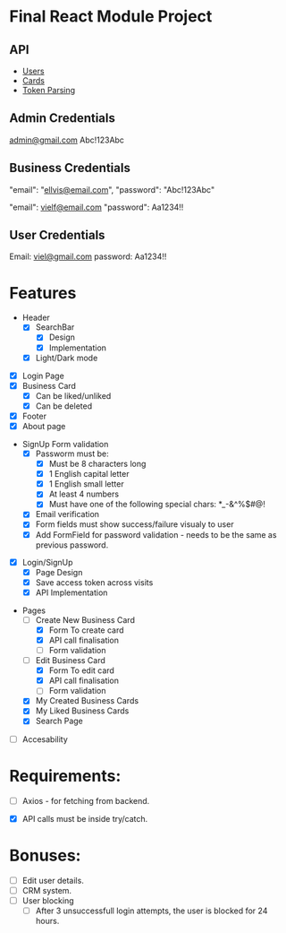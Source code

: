 # Final React Module Project

## API 
- [Users](https://documenter.getpostman.com/view/25008645/2s9YXcd5BL)
- [Cards](https://documenter.getpostman.com/view/25008645/2s9YXcd5BE)
- [Token Parsing](https://www.npmjs.com/package/jwt-decode)


## Admin Credentials
admin@gmail.com
Abc!123Abc


## Business Credentials
"email": "ellvis@email.com",
"password": "Abc!123Abc"

"email": vielf@email.com
"password": Aa1234!!


## User Credentials
Email: viel@gmail.com
password: Aa1234!!


# Features
- Header
    - [X] SearchBar
        - [X] Design
        - [X] Implementation
    - [X] Light/Dark mode
- [X] Login Page
- [X] Business Card
    - [X] Can be liked/unliked
    - [X] Can be deleted
- [X] Footer
- [X] About page
- SignUp Form validation
    - [X] Passworm must be:
        - [X] Must be 8 characters long
        - [X] 1 English capital letter 
        - [X] 1 English small letter
        - [X] At least 4 numbers
        - [X] Must have one of the following special chars: *_-&^%$#@!
    - [X] Email verification
    - [X] Form fields must show success/failure visualy to user
    - [X] Add FormField for password validation - needs to be the same as previous password.
- [X] Login/SignUp
    - [X] Page Design
    - [X] Save access token across visits
    - [X] API Implementation
- Pages
    - [ ] Create New Business Card
        - [X] Form To create card
        - [X] API call finalisation
        - [ ] Form validation
    - [ ] Edit Business Card
        - [X] Form To edit card
        - [X] API call finalisation
        - [ ] Form validation
    - [X] My Created Business Cards 
    - [X] My Liked Business Cards 
    - [X] Search Page
- [ ] Accesability 

# Requirements:
- [ ] Axios - for fetching from backend.
- [X] API calls must be inside try/catch.


# Bonuses:
- [ ] Edit user details.
- [ ] CRM system.
- [ ] User blocking
    - [ ] After 3 unsuccessfull login attempts, the user is blocked for 24 hours. 
